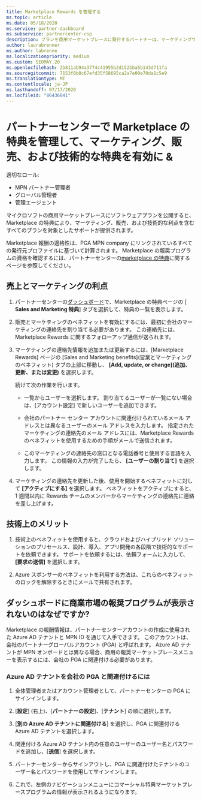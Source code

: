 ```yaml
---
title: Marketplace Rewards を管理する
ms.topic: article
ms.date: 05/18/2020
ms.service: partner-dashboard
ms.subservice: partnercenter-csp
description: プランを商用マーケットプレースに発行するパートナーは、マーケティングサポートを提供する特典の対象となります。
author: laurabrenner
ms.author: labrenne
ms.localizationpriority: medium
ms.custom: SEOMAY.20
ms.openlocfilehash: 2b811ab94a3774c41955b2d152bba5b143d711fa
ms.sourcegitcommit: 7153f0b8c67efd35f58695ca2a7e00e70da1c5e9
ms.translationtype: MT
ms.contentlocale: ja-JP
ms.lasthandoff: 07/17/2020
ms.locfileid: "86436841"
---
```

# <a name="manage-marketplace-rewards-in-partner-center--activate-marketing-sales-and-technical-benefits"></a>パートナーセンターで Marketplace の特典を管理して、マーケティング、販売、および技術的な特典を有効に &

適切なロール:

- MPN パートナー管理者
- グローバル管理者
- 管理エージェント

マイクロソフトの商用マーケットプレースにソフトウェアプランを公開すると、Marketplace の特典により、マーケティング、販売、および技術的な利点を含むすべてのプランを対象としたサポートが提供されます。

Marketplace 報酬の適格性は、PGA MPN company にリンクされているすべての発行元プロファイルに基づいて計算されます。 Marketplace の報奨プログラムの資格を確認するには、パートナーセンターの[marketplace の特典](https://partner.microsoft.com/dashboard/mpn/program/commercialmarketplace)に関するページを参照してください。

## <a name="sales-and-marketing-benefits"></a>売上とマーケティングの利点

1. パートナーセンターの[ダッシュボード](https://partner.microsoft.com/dashboard)で、Marketplace の特典ページの [ **Sales and Marketing 特典**] タブを選択して、特典の一覧を表示します。 

2. 販売とマーケティングのベネフィットを有効にするには、最初に会社のマーケティングの連絡先を割り当てる必要があります。 この連絡先には、Marketplace Rewards に関するフォローアップ通信が送られます。

3. マーケティングの連絡先情報を追加または更新するには、[Marketplace Rewards] ページの [Sales and Marketing benefits]\(営業とマーケティングのベネフィット\) タブの上部に移動し、 **[Add, update, or change]\(追加、更新、または変更\)** を選択します。 

   続けて次の作業を行います。

   - 一覧からユーザーを選択します。 割り当てるユーザーが一覧にない場合は、[アカウント設定] で新しいユーザーを追加できます。

   - 会社のパートナー センター アカウントに関連付けられているメール アドレスとは異なるユーザーのメール アドレスを入力します。 指定されたマーケティングの連絡先のメール アドレスには、Marketplace Rewards のベネフィットを使用するための手順がメールで送信されます。

   - このマーケティングの連絡先の窓口となる電話番号と使用する言語を入力します。 この情報の入力が完了したら、 **[ユーザーの割り当て]** を選択します。

4. マーケティングの連絡先を更新した後、使用を開始するベネフィットに対して **[アクティブにする]** を選択します。 ベネフィットをアクティブにすると、1 週間以内に Rewards チームのメンバーからマーケティングの連絡先に連絡を差し上げます。

## <a name="technical-benefits"></a>技術上のメリット

1. 技術上のベネフィットを使用すると、クラウドおよびハイブリッド ソリューションのプリセールス、設計、導入、アプリ開発の各段階で技術的なサポートを依頼できます。 サポートを依頼するには、依頼フォームに入力して、 **[要求の送信]** を選択します。

2. Azure スポンサーのベネフィットを利用する方法は、これらのベネフィットのロックを解除するときにメールで共有されます。

## <a name="why-cant-i-see-the-commercial-marketplace-rewards-program-on-my-dashboard"></a>ダッシュボードに商業市場の報奨プログラムが表示されないのはなぜですか?

Marketplace の報酬情報は、パートナーセンターアカウントの作成に使用された Azure AD テナントと MPN ID を通じて入手できます。 このアカウントは、会社のパートナーグローバルアカウント (PGA) と呼ばれます。 Azure AD テナントが MPN オンボードとは異なる場合、商用の報奨マーケットプレースメニューを表示するには、会社の PGA に関連付ける必要があります。

### <a name="to-associate-an-azure-ad-tenant-with-the-pga-of-your-company"></a>Azure AD テナントを会社の PGA と関連付けるには

1. 全体管理者またはアカウント管理者として、パートナーセンターの PGA にサインインします。

2. [**設定**] (右上)、[**パートナーの設定**]、[**テナント**] の順に選択します。 

3. [**別の Azure AD テナントに関連付ける**] を選択し、PGA に関連付ける Azure AD テナントを選択します。

4. 関連付ける Azure AD テナント内の任意のユーザーのユーザー名とパスワードを追加し、[**送信**] を選択します。

5. パートナーセンターからサインアウトし、PGA に関連付けたテナントのユーザー名とパスワードを使用してサインインします。

6. これで、左側のナビゲーションメニューにコマーシャル特典マーケットプレースプログラムの情報が表示されるようになります。

